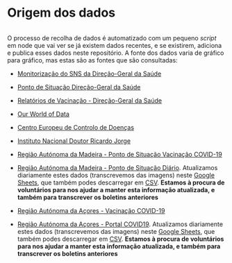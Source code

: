 
# Origem dos dados 
<img src="https://www.google-analytics.com/collect?v=1&amp;t=event&amp;tid=UA-100869248-2&amp;cid=555&amp;ec=github&amp;ea=pageview&amp;el=plano-vacinacao-c19-sources&amp;ev=1" alt=""> 

O processo de recolha de dados é automatizado com um pequeno *script* em node que vai ver se já existem dados recentes, e se existirem, adiciona e publica esses dados neste repositório. A fonte dos dados varia de gráfico para gráfico, mas estas são as fontes que são consultadas:

- [Monitorização do SNS da Direção-Geral da Saúde](https://www.sns.gov.pt/monitorizacao-do-sns/vacinas-covid-19/)  
- [Ponto de Situação Direção-Geral da Saúde](https://covid19.min-saude.pt/ponto-de-situacao-atual-em-portugal/)  
- [Relatórios de Vacinação - Direção-Geral da Saúde](https://covid19.min-saude.pt/relatorio-de-vacinacao/)  
- [Our World of Data](https://github.com/owid/covid-19-data/blob/master/public/data/vaccinations/country_data/Portugal.csv)  
- [Centro Europeu de Controlo de Doenças](https://covid19-vaccine-report.ecdc.europa.eu/)  
- [Instituto Nacional Doutor Ricardo Jorge](http://www.insa.min-saude.pt/category/areas-de-atuacao/epidemiologia/covid-19-curva-epidemica-e-parametros-de-transmissibilidade/)  

- [Região Autónoma da Madeira - Ponto de Situação Vacinação COVID-19 ](https://covidmadeira.pt/ponto-de-situacao-vacinacao-covid-19/)  
- [Região Autónoma da Madeira - Ponto de Situação Diário](https://covidmadeira.pt/ponto-de-situacao/). Atualizamos diariamente estes dados (transcrevemos das imagens) neste [Google Sheets](https://docs.google.com/spreadsheets/d/16wucf-R89vxoL_QCmYL2ChYi-iKFVMQyIr7qsV_5kw0/edit?usp=sharing), que também podes descarregar em [CSV](https://docs.google.com/spreadsheets/d/16wucf-R89vxoL_QCmYL2ChYi-iKFVMQyIr7qsV_5kw0/export?format=csv&gid=0). **Estamos à procura de voluntários para nos ajudar a manter esta informação atualizada, e também para transcrever os boletins anteriores**
- [Região Autónoma da Açores - Vacinação COVID-19 ](https://vacinacao-covid19.azores.gov.pt/)  
- [Região Autónoma da Açores - Portal COVID19](https://destinoseguro.azores.gov.pt/). Atualizamos diariamente estes dados (transcrevemos das imagens) neste [Google Sheets](https://docs.google.com/spreadsheets/d/16wucf-R89vxoL_QCmYL2ChYi-iKFVMQyIr7qsV_5kw0/edit?usp=sharing), que também podes descarregar em [CSV](https://docs.google.com/spreadsheets/d/16wucf-R89vxoL_QCmYL2ChYi-iKFVMQyIr7qsV_5kw0/export?format=csv&gid=1371982439). **Estamos à procura de voluntários para nos ajudar a manter esta informação atualizada, e também para transcrever os boletins anteriores**